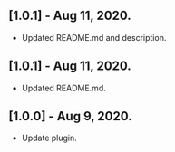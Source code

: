 ## [1.0.1] - Aug 11, 2020.

* Updated README.md and description.

## [1.0.1] - Aug 11, 2020.

* Updated README.md.

## [1.0.0] - Aug 9, 2020.

* Update plugin.